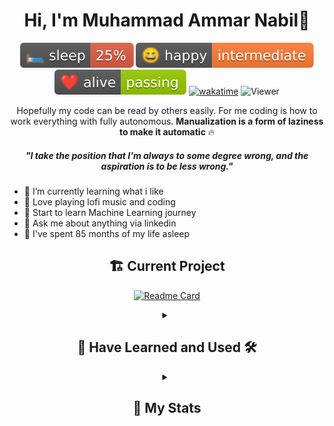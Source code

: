<div align="center">
  <h1>Hi, I'm Muhammad Ammar Nabil👋</h1>
    
  ![sleep](assets/sleep.svg)
  ![happy](assets/happy.svg)
  ![alive](assets/alive.svg)
  [![wakatime](https://wakatime.com/badge/user/3728d51b-5754-4c6c-8d6d-9a2640430efe.svg)](https://wakatime.com/@3728d51b-5754-4c6c-8d6d-9a2640430efe)
  ![Viewer](https://komarev.com/ghpvc/?username=manabil)
  
  Hopefully my code can be read by others easily. For me coding is how to work everything with fully autonomous. **Manualization is a form of laziness to make it automatic** 🔥
  <h5>
    <i>"I take the position that I'm always to some degree wrong, and the aspiration is to be less wrong."</i>
  </h5>
</div>

- 🌱 I’m currently learning what i like
- 🎵 Love playing lofi music and coding
- 🧿 Start to learn Machine Learning journey
- 💬 Ask me about anything via linkedin
- 🛌 I've spent 85 months of my life asleep
  
<div align="center">
  
  ## 🏗 Current Project
  [![Readme Card](https://github-readme-stats.vercel.app/api/pin/?username=manabil&repo=Tensorflow-Advanced-Techniques-Specialization&show_owner=true&theme=tokyonight&bg_color=151515&title_color=fb8c00&text_color=ffffff&icon_color=39d353&border_color=151515)](https://github.com/manabil/Tensorflow-Advanced-Techniques-Specialization)
  <details>
    <summary>
      <h2>🔎 Have Learned and Used 🛠</h2>
    </summary>
    <details>
      <summary>
        <h3>Programming Language</h3>
      </summary>
      <a href="https://www.php.net" target="_blank" rel="noreferrer"> 
        <img src="https://raw.githubusercontent.com/devicons/devicon/master/icons/php/php-original.svg" alt="php" width="40" height="40" />
      </a>
      <a href="https://www.python.org" target="_blank" rel="noreferrer"> 
        <img src="https://raw.githubusercontent.com/devicons/devicon/master/icons/python/python-original.svg" alt="python" width="40" height="40" /> 
      </a>
      <a href="https://www.java.com" target="_blank" rel="noreferrer"> 
        <img src="https://raw.githubusercontent.com/devicons/devicon/master/icons/java/java-original.svg" alt="java" width="40" height="40" /> 
      </a>
      <a href="https://developer.mozilla.org/en-US/docs/Web/JavaScript" target="_blank" rel="noreferrer"> 
        <img src="https://raw.githubusercontent.com/devicons/devicon/master/icons/javascript/javascript-original.svg" alt="javascript" width="40" height="40" />
      </a>
      <a href="https://www.w3schools.com/cpp/" target="_blank" rel="noreferrer"> 
        <img src="https://raw.githubusercontent.com/devicons/devicon/master/icons/cplusplus/cplusplus-original.svg" alt="cplusplus" width="40" height="40" />     </a>
    </details>
    <details>
      <summary>
        <h3>Web Framework</h3>
      </summary>
      <a href="https://laravel.com/" target="_blank" rel="noreferrer"> 
        <img src="https://raw.githubusercontent.com/devicons/devicon/master/icons/laravel/laravel-plain-wordmark.svg" alt="laravel" width="40" height="40"/> 
      </a>
      <a href="https://codeigniter.com" target="_blank" rel="noreferrer"> 
        <img src="https://cdn.worldvectorlogo.com/logos/codeigniter.svg" alt="codeigniter" width="40" height="40"/>
      </a>
      <a href="https://github.com/hapijs/hapi" target="_blank" rel="noreferrer"> 
        <img src="https://raw.githubusercontent.com/hapijs/assets/master/images/hapi.png" alt="hapijs" width="60" height="40"/> 
      </a>
    </details>
    <details>
      <summary>
        <h3>Web Development</h3>
      </summary>
      <a href="https://nodejs.org/en/" target="_blank" rel="noreferrer"> 
        <img src="https://nodejs.org/static/images/logo.svg" alt="nodejs" width="100" height="40"/> 
      </a>
      <a href="https://www.w3.org/html/" target="_blank" rel="noreferrer"> 
        <img src="https://raw.githubusercontent.com/devicons/devicon/master/icons/html5/html5-original-wordmark.svg" alt="html5" width="40" height="40"/> 
      </a>
      <a href="https://www.w3schools.com/css/" target="_blank" rel="noreferrer"> 
        <img src="https://raw.githubusercontent.com/devicons/devicon/master/icons/css3/css3-original-wordmark.svg" alt="css3" width="40" height="40"/> 
      </a>
      <a href="https://getbootstrap.com" target="_blank" rel="noreferrer"> 
        <img src="https://raw.githubusercontent.com/devicons/devicon/master/icons/bootstrap/bootstrap-plain-wordmark.svg" alt="bootstrap" width="40" height="40"/> 
      </a>
      <a href="https://www.chartjs.org" target="_blank" rel="noreferrer"> 
        <img src="https://www.chartjs.org/media/logo-title.svg" alt="chartjs" width="40" height="40"/>
      </a>
    </details>
    <details>
      <summary>
        <h3>Database</h3>
      </summary>
      <a href="https://www.mysql.com/" target="_blank" rel="noreferrer">
        <img src="https://raw.githubusercontent.com/devicons/devicon/master/icons/mysql/mysql-original-wordmark.svg" alt="mysql" width="40" height="40"/>
      </a>
      <a href="https://www.postgresql.org/" target="_blank" rel="noreferrer"> 
        <img src="https://www.postgresql.org/media/img/about/press/elephant.png" alt="postgre" width="40" height="40"/>
      </a>
    </details>
    <details>
      <summary>
        <h3>Tool and Utilities</h3>
      </summary>
      <a href="https://code.visualstudio.com/" target="_blank" rel="noreferrer"> 
        <img src="https://code.visualstudio.com/assets/images/code-stable.png" alt="vscode" width="40" height="40"/> 
      </a>
      <a href="https://colab.research.google.com" target="_blank" rel="noreferrer"> 
        <img src="https://colab.research.google.com/img/colab_favicon_256px.png" alt="colab" width="40" height="40"/> 
      </a>
      <a href="https://git-scm.com/" target="_blank" rel="noreferrer"> 
        <img src="https://www.vectorlogo.zone/logos/git-scm/git-scm-icon.svg" alt="git" width="40" height="40"/> 
      </a>
      <a href="https://www.figma.com/" target="_blank" rel="noreferrer"> 
        <img src="https://www.vectorlogo.zone/logos/figma/figma-icon.svg" alt="figma" width="40" height="40"/> 
      </a>
      <a href="https://www.gnu.org/software/bash/" target="_blank" rel="noreferrer">
        <img src="https://www.vectorlogo.zone/logos/gnu_bash/gnu_bash-icon.svg" alt="bash" width="40" height="40"/>
      </a>
      <a href="https://www.mathworks.com/" target="_blank" rel="noreferrer"> 
        <img src="https://upload.wikimedia.org/wikipedia/commons/2/21/Matlab_Logo.png" alt="matlab" width="40" height="40"/> 
      </a>
      <a href="https://www.qt.io/" target="_blank" rel="noreferrer"> 
        <img src="https://upload.wikimedia.org/wikipedia/commons/0/0b/Qt_logo_2016.svg" alt="qt" width="40" height="40"/>
      </a>
      <a href="https://www.arduino.cc/" target="_blank" rel="noreferrer"> 
        <img src="https://cdn.worldvectorlogo.com/logos/arduino-1.svg" alt="arduino" width="40" height="40"/> 
      </a>
      <a href="https://www.pygame.org/" target="_blank" rel="noreferrer"> 
        <img src="https://www.pygame.org/images/logo_lofi.png" alt="pygame" width="100" height="40"/>
      </a>
    </details>
    <details>
      <summary>
        <h3>Machine Learning</h3>
      </summary>
      <a href="https://www.tensorflow.org" target="_blank" rel="noreferrer">
        <img src="https://www.vectorlogo.zone/logos/tensorflow/tensorflow-icon.svg" alt="tensorflow" width="40" height="40"/> 
      </a>
      <a href="https://keras.io/" target="_blank" rel="noreferrer"> 
        <img src="https://github.com/valohai/ml-logos/blob/master/keras.svg" alt="keras" width="40" height="40"/> 
      </a>
      <a href="https://matplotlib.org/" target="_blank" rel="noreferrer"> 
        <img src="https://github.com/valohai/ml-logos/blob/master/matplotlib.svg" alt="matplotlib" width="100" height="40"/> 
      </a>
      <a href="https://pandas.pydata.org/" target="_blank" rel="noreferrer"> 
        <img src="https://raw.githubusercontent.com/devicons/devicon/2ae2a900d2f041da66e950e4d48052658d850630/icons/pandas/pandas-original.svg" alt="pandas" width="40" height="40"/>
      </a>
      <a href="https://numpy.org/" target="_blank" rel="noreferrer">
        <img src="https://numpy.org/images/logo.svg" alt="numpy" width="40" height="40"/>
      </a>
      <a href="https://scikit-learn.org/stable/" target="_blank" rel="noreferrer"> 
        <img src="https://scikit-learn.org/stable/_static/scikit-learn-logo-small.png" alt="scikitlearn" width="100" height="40"/>
      </a>
      <a href="https://seaborn.pydata.org/" target="_blank" rel="noreferrer"> 
        <img src="https://seaborn.pydata.org/_static/logo-wide-lightbg.svg" alt="seaborn" width="100" height="40"/>
      </a>
    </details>
  </details>
  <details>
    <summary>
      <h2>📃 My Stats</h2>
    </summary>
    <img src="https://github-readme-stats.vercel.app/api/top-langs/?username=manabil&layout=compact&theme=tokyonight&bg_color=0d1117&title_color=fb8c00&text_color=ffffff&langs_count=10&border_color=0d1117"/>
    <img src="https://github-readme-stats.vercel.app/api?username=manabil&include_all_commits=true&count_private=true&show_icons=true&theme=tokyonight&bg_color=0d1117&title_color=fb8c00&text_color=ffffff&icon_color=39d353&border_color=0d1117"/>
    <img align="center" src="https://github-readme-streak-stats.herokuapp.com/?user=manabil&theme=dark&bg_color=0d1117" alt="manabil" />
  </details>
</div>
